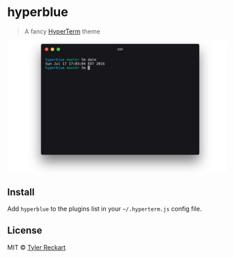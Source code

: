 # hyperblue

> A fancy [HyperTerm](https://hyperterm.org) theme

![](screenshot.png)


## Install

Add `hyperblue` to the plugins list in your `~/.hyperterm.js` config file.


## License

MIT © [Tyler Reckart](https://tylerreckart.com)
